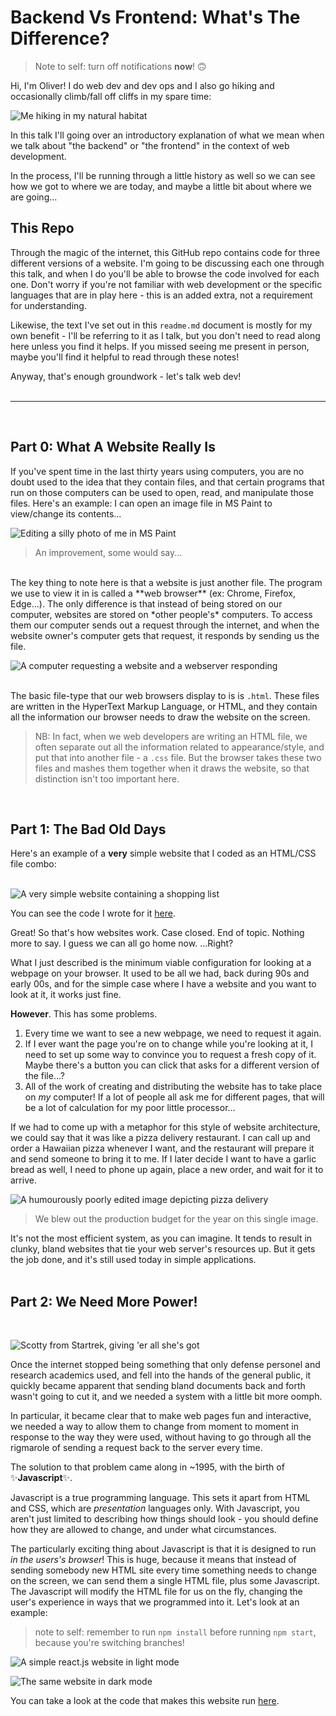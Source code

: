 # Backend Vs Frontend: What's The Difference?

> Note to self: turn off notifications **now**! 🙃

Hi, I'm Oliver! I do web dev and dev ops and I also go hiking and occasionally climb/fall off cliffs in my spare time:

![Me hiking in my natural habitat](./images/me.jpg)


In this talk I'll going over an introductory explanation of what we mean when we talk about "the backend" or "the frontend" in the context of web development.

In the process, I'll be running through a little history as well so we can see how we got to where we are today, and maybe a little bit about where we are going...

## This Repo

Through the magic of the internet, this GitHub repo contains code for three different versions of a website. I'm going to be discussing each one through this talk, and when I do you'll be able to browse the code involved for each one. Don't worry if you're not familiar with web development or the specific languages that are in play here - this is an added extra, not a requirement for understanding.

Likewise, the text I've set out in this `readme.md` document is mostly for my own benefit - I'll be referring to it as I talk, but you don't need to read along here unless you find it helps. If you missed seeing me present in person, maybe you'll find it helpful to read through these notes!

Anyway, that's enough groundwork - let's talk web dev!
<br><br>

---
<br>

## Part 0: What A Website Really Is

If you've spent time in the last thirty years using computers, you are no doubt used to the idea that they contain files, and that certain programs that run on those computers can be used to open, read, and manipulate those files. Here's an example: I can open an image file in MS Paint to view/change its contents...

![Editing a silly photo of me in MS Paint](./images/me2.0.png)
> An improvement, some would say...

<br>
The key thing to note here is that a website is just another file. The program we use to view it in is called a **web browser** (ex: Chrome, Firefox, Edge...). The only difference is that instead of being stored on our computer, websites are stored on *other people's* computers. To access them our computer sends out a request through the internet, and when the website owner's computer gets that request, it responds by sending us the file.

![A computer requesting a website and a webserver responding](./images/website.png)
<br><br>

The basic file-type that our web browsers display to is is `.html`. These files are written in the HyperText Markup Language, or HTML, and they contain all the information our browser needs to draw the website on the screen. 

> NB: In fact, when we web developers are writing an HTML file, we often separate out all the information related to appearance/style, and put that into another file - a `.css` file. But the browser takes these two files and mashes them together when it draws the website, so that distinction isn't too important here.


<br>

## Part 1: The Bad Old Days

Here's an example of a **very** simple website that I coded as an HTML/CSS file combo: 
<br><br>

![A very simple website containing a shopping list](./images/html_site.png)

You can see the code I wrote for it [here](https://github.com/Hauteclere/backend_vs_frontend/tree/html_only).

Great! So that's how websites work. Case closed. End of topic. Nothing more to say. I guess we can all go home now. ...Right? 

What I just described is the minimum viable configuration for looking at a webpage on your browser. It used to be all we had, back during 90s and early 00s, and for the simple case where I have a website and you want to look at it, it works just fine.

**However**. This has some problems.

1. Every time we want to see a new webpage, we need to request it again. 
1. If I ever want the page you're on to change while you're looking at it, I need to set up some way to convince you to request a fresh copy of it. Maybe there's a button you can click that asks for a different version of the file...?
1. All of the work of creating and distributing the website has to take place on *my* computer! If a lot of people all ask me for different pages, that will be a lot of calculation for my poor little processor... 

If we had to come up with a metaphor for this style of website architecture, we could say that it was like a pizza delivery restaurant. I can call up and order a Hawaiian pizza whenever I want, and the restaurant will prepare it and send someone to bring it to me. If I later decide I want to have a garlic bread as well, I need to phone up again, place a new order, and wait for it to arrive.

![A humourously poorly edited image depicting pizza delivery](./images/pizza.png)

> We blew out the production budget for the year on this single image.

It's not the most efficient system, as you can imagine. It tends to result in clunky, bland websites that tie your web server's resources up. But it gets the job done, and it's still used today in simple applications.
<br><br>

## Part 2: We Need More Power!
<br>

![Scotty from Startrek, giving 'er all she's got](./images/scotty-startrek.gif)

Once the internet stopped being something that only defense personel and research academics used, and fell into the hands of the general public, it quickly became apparent that sending bland documents back and forth wasn't going to cut it, and we needed a system with a little bit more oomph. 

In particular, it became clear that to make web pages fun and interactive, we needed a way to allow them to change from moment to moment in response to the way they were used, without having to go through all the rigmarole of sending a request back to the server every time.

The solution to that problem came along in ~1995, with the birth of ✨**Javascript**✨.

Javascript is a true programming language. This sets it apart from HTML and CSS, which are *presentation* languages only. With Javascript, you aren't just limited to describing how things should look - you should define how they are allowed to change, and under what circumstances.

The particularly exciting thing about Javascript is that it is designed to run *in the users's browser*! This is huge, because it means that instead of sending somebody new HTML site every time something needs to change on the screen, we can send them a single HTML file, plus some Javascript. The Javascript will modify the HTML file for us on the fly, changing the user's experience in ways that we programmed into it. Let's look at an example:

> note to self: remember to run `npm install` before running `npm start`, because you're switching branches!

![A simple react.js website in light mode](./images/light_mode.png)

![The same website in dark mode](./images/dark_mode.png)

You can take a look at the code that makes this website run [here]().

